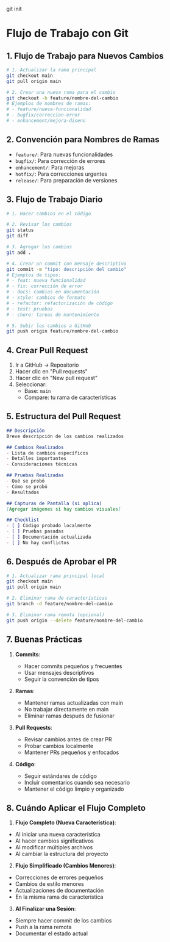 
git init

# Flujo de Trabajo con Git

## 1. Flujo de Trabajo para Nuevos Cambios

```bash
# 1. Actualizar la rama principal
git checkout main
git pull origin main

# 2. Crear una nueva rama para el cambio
git checkout -b feature/nombre-del-cambio
# Ejemplos de nombres de ramas:
# - feature/nueva-funcionalidad
# - bugfix/correccion-error
# - enhancement/mejora-diseno
```

## 2. Convención para Nombres de Ramas
- `feature/`: Para nuevas funcionalidades
- `bugfix/`: Para corrección de errores
- `enhancement/`: Para mejoras
- `hotfix/`: Para correcciones urgentes
- `release/`: Para preparación de versiones

## 3. Flujo de Trabajo Diario
```bash
# 1. Hacer cambios en el código

# 2. Revisar los cambios
git status
git diff

# 3. Agregar los cambios
git add .

# 4. Crear un commit con mensaje descriptivo
git commit -m "tipo: descripción del cambio"
# Ejemplos de tipos:
# - feat: nueva funcionalidad
# - fix: corrección de error
# - docs: cambios en documentación
# - style: cambios de formato
# - refactor: refactorización de código
# - test: pruebas
# - chore: tareas de mantenimiento

# 5. Subir los cambios a GitHub
git push origin feature/nombre-del-cambio
```

## 4. Crear Pull Request
1. Ir a GitHub → Repositorio
2. Hacer clic en "Pull requests"
3. Hacer clic en "New pull request"
4. Seleccionar:
   - Base: `main`
   - Compare: tu rama de características

## 5. Estructura del Pull Request
```markdown
## Descripción
Breve descripción de los cambios realizados

## Cambios Realizados
- Lista de cambios específicos
- Detalles importantes
- Consideraciones técnicas

## Pruebas Realizadas
- Qué se probó
- Cómo se probó
- Resultados

## Capturas de Pantalla (si aplica)
[Agregar imágenes si hay cambios visuales]

## Checklist
- [ ] Código probado localmente
- [ ] Pruebas pasadas
- [ ] Documentación actualizada
- [ ] No hay conflictos
```

## 6. Después de Aprobar el PR
```bash
# 1. Actualizar rama principal local
git checkout main
git pull origin main

# 2. Eliminar rama de características
git branch -d feature/nombre-del-cambio

# 3. Eliminar rama remota (opcional)
git push origin --delete feature/nombre-del-cambio
```

## 7. Buenas Prácticas
1. **Commits**:
   - Hacer commits pequeños y frecuentes
   - Usar mensajes descriptivos
   - Seguir la convención de tipos

2. **Ramas**:
   - Mantener ramas actualizadas con main
   - No trabajar directamente en main
   - Eliminar ramas después de fusionar

3. **Pull Requests**:
   - Revisar cambios antes de crear PR
   - Probar cambios localmente
   - Mantener PRs pequeños y enfocados

4. **Código**:
   - Seguir estándares de código
   - Incluir comentarios cuando sea necesario
   - Mantener el código limpio y organizado

## 8. Cuándo Aplicar el Flujo Completo

1. **Flujo Completo (Nueva Característica)**:
- Al iniciar una nueva característica
- Al hacer cambios significativos
- Al modificar múltiples archivos
- Al cambiar la estructura del proyecto

2. **Flujo Simplificado (Cambios Menores)**:
- Correcciones de errores pequeños
- Cambios de estilo menores
- Actualizaciones de documentación
- En la misma rama de característica

3. **Al Finalizar una Sesión**:
- Siempre hacer commit de los cambios
- Push a la rama remota
- Documentar el estado actual
